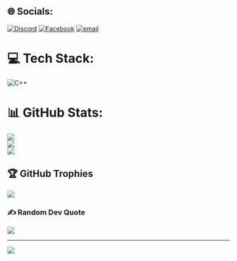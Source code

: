 
## 🌐 Socials:
[![Discord](https://img.shields.io/badge/Discord-%237289DA.svg?logo=discord&logoColor=white)](https://discord.gg/https://discord.com/users/1246815600353873922) [![Facebook](https://img.shields.io/badge/Facebook-%231877F2.svg?logo=Facebook&logoColor=white)](https://facebook.com/https://www.facebook.com/nguyen.thanh.khoi.379977) [![email](https://img.shields.io/badge/Email-D14836?logo=gmail&logoColor=white)](mailto:thanhkhoint04@gmail.com) 

# 💻 Tech Stack:
![C++](https://img.shields.io/badge/c++-%2300599C.svg?style=for-the-badge&logo=c%2B%2B&logoColor=white)
# 📊 GitHub Stats:
![](https://github-readme-stats.vercel.app/api?username=Khoicz04&theme=dark&hide_border=false&include_all_commits=false&count_private=false)<br/>
![](https://nirzak-streak-stats.vercel.app/?user=Khoicz04&theme=dark&hide_border=false)<br/>
![](https://github-readme-stats.vercel.app/api/top-langs/?username=Khoicz04&theme=dark&hide_border=false&include_all_commits=false&count_private=false&layout=compact)

## 🏆 GitHub Trophies
![](https://github-profile-trophy.vercel.app/?username=Khoicz04&theme=radical&no-frame=false&no-bg=true&margin-w=4)

### ✍️ Random Dev Quote
![](https://quotes-github-readme.vercel.app/api?type=horizontal&theme=radical)

---
[![](https://visitcount.itsvg.in/api?id=Khoicz04&icon=0&color=0)](https://visitcount.itsvg.in)

<!-- Proudly created with GPRM ( https://gprm.itsvg.in ) -->

